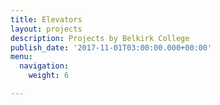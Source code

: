 ```yaml
---
title: Elevators
layout: projects
description: Projects by Belkirk College
publish_date: '2017-11-01T03:00:00.000+00:00'
menu:
  navigation:
    weight: 6

---
```

